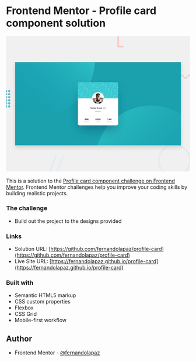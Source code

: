 # Frontend Mentor - Profile card component solution

![](design/desktop-preview.jpg)

This is a solution to the [Profile card component challenge on Frontend Mentor](https://www.frontendmentor.io/challenges/profile-card-component-cfArpWshJ). Frontend Mentor challenges help you improve your coding skills by building realistic projects. 

### The challenge

- Build out the project to the designs provided

### Links

- Solution URL: [https://github.com/fernandolapaz/profile-card](https://github.com/fernandolapaz/profile-card)
- Live Site URL: [https://fernandolapaz.github.io/profile-card](https://fernandolapaz.github.io/profile-card)


### Built with

- Semantic HTML5 markup
- CSS custom properties
- Flexbox
- CSS Grid
- Mobile-first workflow

## Author

- Frontend Mentor - [@fernandolapaz](https://www.frontendmentor.io/profile/fernandolapaz)
